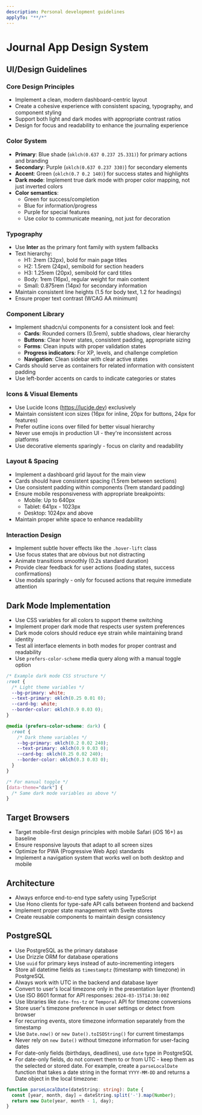```yaml
---
description: Personal development guidelines
applyTo: "**/*"
---
```


# Journal App Design System

## UI/Design Guidelines

### Core Design Principles
- Implement a clean, modern dashboard-centric layout
- Create a cohesive experience with consistent spacing, typography, and component styling
- Support both light and dark modes with appropriate contrast ratios
- Design for focus and readability to enhance the journaling experience

### Color System
- **Primary**: Blue shade (`oklch(0.637 0.237 25.331)`) for primary actions and branding
- **Secondary**: Purple (`oklch(0.637 0.237 330)`) for secondary elements
- **Accent**: Green (`oklch(0.7 0.2 140)`) for success states and highlights
- **Dark mode**: Implement true dark mode with proper color mapping, not just inverted colors
- **Color semantics**: 
  - Green for success/completion
  - Blue for information/progress
  - Purple for special features
  - Use color to communicate meaning, not just for decoration

### Typography
- Use **Inter** as the primary font family with system fallbacks
- Text hierarchy:
  - H1: 2rem (32px), bold for main page titles
  - H2: 1.5rem (24px), semibold for section headers
  - H3: 1.25rem (20px), semibold for card titles
  - Body: 1rem (16px), regular weight for main content
  - Small: 0.875rem (14px) for secondary information
- Maintain consistent line heights (1.5 for body text, 1.2 for headings)
- Ensure proper text contrast (WCAG AA minimum)

### Component Library
- Implement shadcn/ui components for a consistent look and feel:
  - **Cards**: Rounded corners (0.5rem), subtle shadows, clear hierarchy
  - **Buttons**: Clear hover states, consistent padding, appropriate sizing
  - **Forms**: Clean inputs with proper validation states
  - **Progress indicators**: For XP, levels, and challenge completion
  - **Navigation**: Clean sidebar with clear active states
- Cards should serve as containers for related information with consistent padding
- Use left-border accents on cards to indicate categories or states

### Icons & Visual Elements
- Use Lucide Icons (https://lucide.dev) exclusively
- Maintain consistent icon sizes (16px for inline, 20px for buttons, 24px for features)
- Prefer outline icons over filled for better visual hierarchy
- Never use emojis in production UI - they're inconsistent across platforms
- Use decorative elements sparingly - focus on clarity and readability

### Layout & Spacing
- Implement a dashboard grid layout for the main view
- Cards should have consistent spacing (1.5rem between sections)
- Use consistent padding within components (1rem standard padding)
- Ensure mobile responsiveness with appropriate breakpoints:
  - Mobile: Up to 640px
  - Tablet: 641px - 1023px
  - Desktop: 1024px and above
- Maintain proper white space to enhance readability

### Interaction Design
- Implement subtle hover effects like the `.hover-lift` class
- Use focus states that are obvious but not distracting
- Animate transitions smoothly (0.2s standard duration)
- Provide clear feedback for user actions (loading states, success confirmations)
- Use modals sparingly - only for focused actions that require immediate attention

## Dark Mode Implementation
- Use CSS variables for all colors to support theme switching
- Implement proper dark mode that respects user system preferences
- Dark mode colors should reduce eye strain while maintaining brand identity
- Test all interface elements in both modes for proper contrast and readability
- Use `prefers-color-scheme` media query along with a manual toggle option

```css
/* Example dark mode CSS structure */
:root {
  /* Light theme variables */
  --bg-primary: white;
  --text-primary: oklch(0.25 0.01 0);
  --card-bg: white;
  --border-color: oklch(0.9 0.03 0);
}

@media (prefers-color-scheme: dark) {
  :root {
    /* Dark theme variables */
    --bg-primary: oklch(0.2 0.02 240);
    --text-primary: oklch(0.9 0.03 0);
    --card-bg: oklch(0.25 0.02 240);
    --border-color: oklch(0.3 0.03 0);
  }
}

/* For manual toggle */
[data-theme="dark"] {
  /* Same dark mode variables as above */
}
```

## Target Browsers

- Target mobile-first design principles with mobile Safari (iOS 16+) as baseline
- Ensure responsive layouts that adapt to all screen sizes
- Optimize for PWA (Progressive Web App) standards
- Implement a navigation system that works well on both desktop and mobile

## Architecture

- Always enforce end-to-end type safety using TypeScript
- Use Hono clients for type-safe API calls between frontend and backend
- Implement proper state management with Svelte stores
- Create reusable components to maintain design consistency

## PostgreSQL

- Use PostgreSQL as the primary database
- Use Drizzle ORM for database operations
- Use `uuid` for primary keys instead of auto-incrementing integers
- Store all datetime fields as `timestamptz` (timestamp with timezone) in PostgreSQL
- Always work with UTC in the backend and database layer
- Convert to user's local timezone only in the presentation layer (frontend)
- Use ISO 8601 format for API responses: `2024-03-15T14:30:00Z`
- Use libraries like `date-fns-tz` or `Temporal` API for timezone conversions
- Store user's timezone preference in user settings or detect from browser
- For recurring events, store timezone information separately from the timestamp
- Use `Date.now()` or `new Date().toISOString()` for current timestamps
- Never rely on `new Date()` without timezone information for user-facing dates
- For date-only fields (birthdays, deadlines), use `date` type in PostgreSQL
- For date-only fields, do not convert them to or from UTC - keep them as the selected or stored date. For example, create a `parseLocalDate` function that takes a date string in the format `YYYY-MM-DD` and returns a Date object in the local timezone:

```typescript
function parseLocalDate(dateString: string): Date {
  const [year, month, day] = dateString.split('-').map(Number);
  return new Date(year, month - 1, day);
}
```

